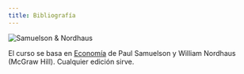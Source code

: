 ```yaml
---
title: Bibliografía
---
```



<div class="clearfix">

  <img src="/./samuelson.jpg" class="bib-img" alt="Samuelson & Nordhaus" />

<div class="bib-text">

El curso se basa en <a href="https://unitecorporativa.files.wordpress.com/2013/02/economc3ada-18va-edicic3b3n-paul-a-samuelson-william-d-nordhaus.pdf">Economía</a> de Paul Samuelson y William Nordhaus (McGraw Hill). Cualquier edición sirve.

</div>